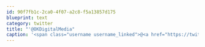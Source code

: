 ```yaml
---
id: 90f7fb1c-2ca0-4f07-a2c8-f5a13857d175
blueprint: text
category: twitter
title: "'@OKDigitalMedia"
caption: '<span class="username username_linked">@<a href="https://twitter.com/OKDigitalMedia" title="John Thiessen">OKDigitalMedia</a></span>'
---
```

